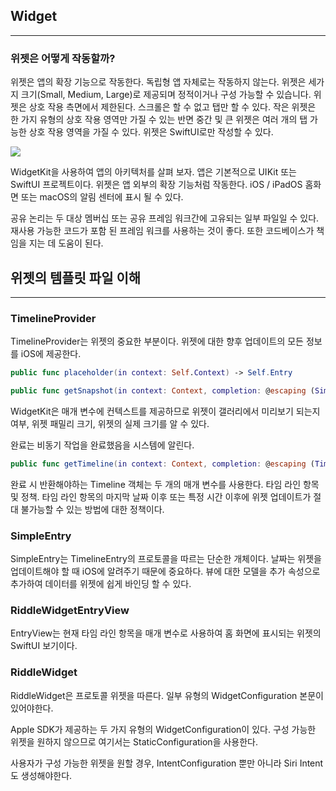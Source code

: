 ## Widget

---

### 위젯은 어떻게 작동할까?

위젯은 앱의 확장 기능으로 작동한다. 독립형 앱 자체로는 작동하지 않는다. 위젯은 세가지 크기(Small, Medium, Large)로 제공되며 정적이거나 구성 가능할 수 있습니다. 위젯은 상호 작용 측면에서 제한된다. 스크롤은 할 수 없고 탭만 할 수 있다. 작은 위젯은 한 가지 유형의 상호 작용 영역만 가질 수 있는 반면 중간 및 큰 위젯은 여러 개의 탭 가능한 상호 작용 영역을 가질 수 있다. 위젯은 SwiftUI로만 작성할 수 있다. 

<img src = "https://miro.medium.com/max/724/1*CvSzY2ADTzv7he7pDBXx1Q.png">

WidgetKit을 사용하여 앱의 아키텍처를 살펴 보자. 앱은 기본적으로 UIKit 또는 SwiftUI 프로젝트이다. 위젯은 앱 외부의 확장 기능처럼 작동한다. iOS / iPadOS 홈화면 또는 macOS의 알림 센터에 표시 될 수 있다.

공유 논리는 두 대상 멤버십 또는 공유 프레임 워크간에 고유되는 일부 파일일 수 있다. 재사용 가능한 코드가 포함 된 프레임 워크를 사용하는 것이 좋다. 또한 코드베이스가 책임을 지는 데 도움이 된다.

## 위젯의 템플릿 파일 이해

---

### TimelineProvider

TimelineProvider는 위젯의 중요한 부분이다. 위젯에 대한 향후 업데이트의 모든 정보를 iOS에 제공한다.

```swift
public func placeholder(in context: Self.Context) -> Self.Entry
```

```swift
public func getSnapshot(in context: Context, completion: @escaping (SimpleEntry) -> ())
```

WidgetKit은 매개 변수에 컨텍스트를 제공하므로 위젯이 갤러리에서 미리보기 되는지 여부, 위젯 패밀리 크기, 위젯의 실제 크기를 알 수 있다.

완료는 비동기 작업을 완료했음을 시스템에 알린다.

```swift
public func getTimeline(in context: Context, completion: @escaping (Timeline<Entry>) -> ())
```

완료 시 반환해야하는 Timeline 객체는 두 개의 매개 변수를 사용한다. 타임 라인 항목 및 정책. 타임 라인 항목의 마지막 날짜 이후 또는 특정 시간 이후에 위젯 업데이트가 절대 불가능할 수 있는 방법에 대한 정책이다.


### SimpleEntry

SimpleEntry는 TimelineEntry의 프로토콜을 따르는 단순한 개체이다. 날짜는 위젯을 업데이트해야 할 때 iOS에 알려주기 때문에 중요하다. 뷰에 대한 모델을 추가 속성으로 추가하여 데이터를 위젯에 쉽게 바인딩 할 수 있다.


### RiddleWidgetEntryView

EntryView는 현재 타임 라인 항목을 매개 변수로 사용하여 홈 화면에 표시되는 위젯의 SwiftUI 보기이다.


### RiddleWidget

RiddleWidget은 프로토콜 위젯을 따른다. 일부 유형의 WidgetConfiguration 본문이 있어야한다.

Apple SDK가 제공하는 두 가지 유형의 WidgetConfiguration이 있다. 구성 가능한 위젯을 원하지 않으므로 여기서는 StaticConfiguration을 사용한다.

사용자가 구성 가능한 위젯을 원할 경우, IntentConfiguration 뿐만 아니라 Siri Intent도 생성해야한다.